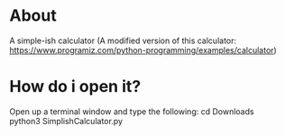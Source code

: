 # About
A simple-ish calculator (A modified version of this calculator: https://www.programiz.com/python-programming/examples/calculator)

# How do i open it?
Open up a terminal window and type the following:
cd Downloads</br>
python3 SimplishCalculator.py
